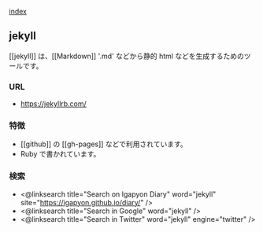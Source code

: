 [index](https://igapyon.github.io/diary/keyword/index.html)

## jekyll

[[jekyll]] は、[[Markdown]] '.md' などから静的 html などを生成するためのツールです。

### URL

* https://jekyllrb.com/

### 特徴

* [[github]] の [[gh-pages]] などで利用されています。
* Ruby で書かれています。

### 検索

* <@linksearch title="Search on Igapyon Diary" word="jekyll" site="https://igapyon.github.io/diary/" />
* <@linksearch title="Search in Google" word="jekyll" />
* <@linksearch title="Search in Twitter" word="jekyll" engine="twitter" />
